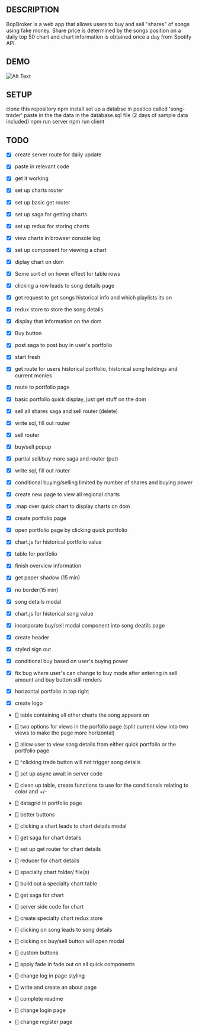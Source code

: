 ## DESCRIPTION
BopBroker is a web app that allows users to buy and sell "shares" of songs using fake money. Share price is determined by the songs position on a daily top 50 chart and chart information is obtained once a day from Spotify API.

## DEMO
![Alt Text](https://media1.giphy.com/media/2LJCVY8smbJF43vR7h/giphy.gif?cid=790b7611dcb7a44a611afa079e60538f0b55053bfa681e72&rid=giphy.gif)




## SETUP
clone this repository
npm install
set up a databse in postico called 'song-trader'
paste in the the data in the database.sql file (2 days of sample data included)
npm run server 
npm run client

## TODO
- [x] create server route for daily update
- [x] paste in relevant code 
- [x] get it working
- [x] set up charts router 
- [x] set up basic get router
- [x] set up saga for getting charts
- [x] set up redux for storing charts
- [x] view charts in browser console log 
- [x] set up component for viewing a chart 
- [x] diplay chart on dom 
- [x] Some sort of on hover effect for table rows
- [x] clicking a row leads to song details page
- [x] get request to get songs historical info and which playlists its on
- [x] redux store to store the song details
- [x] display that information on the dom 
- [x] Buy button 
- [x] post saga to post buy in user's portfolio
- [x] start fresh
- [x] get route for users historical portfolio, historical song holdings and current monies 
- [x] route to portfolio page
- [x] basic portfolio quick display, just get stuff on the dom
- [x] sell all shares saga and sell router (delete)
- [x] write sql, fill out router
- [x] sell router
- [x] buy/sell popup 
- [x] partial sell/buy more saga and router (put)
- [x] write sql, fill out router
- [x] conditional buying/selling limited by number of shares and buying power
- [x] create new page to view all regional charts 
- [x] .map over quick chart to display charts on dom
- [x] create portfolio page
- [x] open portfolio page by clicking quick portfolio 
- [x] chart.js for historical portfolio value
- [x] table for portfolio 
- [x] finish overview information
- [x] get paper shadow (15 min)
- [x] no border(15 min)
- [x] song details modal 
- [x] chart.js for historical song value 
- [x] incorporate buy/sell modal component into song deatils page 
- [x] create header
- [x] styled sign out 
- [x] conditional buy based on user's buying power 
- [x] fix bug where user's can change to buy mode after entering in sell amount and buy button still renders 
- [x] horizontal portfolio in top right 
- [x] create logo


- [] table containing all other charts the song appears on 



- [] two options for views in the porfolio page (split current view into two views to make the page more horizontal)
- [] allow user to view song details from either quick portfolio or the portfolio page 
- [] ^clicking trade button will not trigger song details 




- [] set up async await in server code 
- [] clean up table, create functions to use for the conditionals relating to color and +/-








- [] datagrid in portfolio page
- [] better buttons 



- [] clicking a chart leads to chart details modal
- [] get saga for chart details
- [] set up get router for chart details 
- [] reducer for chart details 

- [] specialty chart folder/ file(s)
- [] build out a specialty chart table 
- [] get saga for chart 
- [] server side code for chart 
- [] create specialty chart redux store
- [] clicking on song leads to song details
- [] clicking on buy/sell button will open modal 





- [] custom buttons 
- [] apply fade in fade out on all quick components


- [] change log in page styling 





- [] write and create an about page 
- [] complete readme

- [] change login page 
- [] change register page






